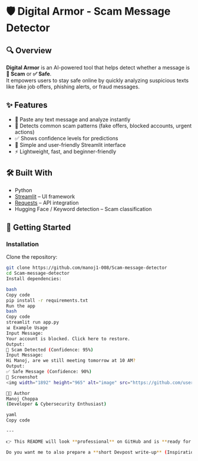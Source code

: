 # 🛡️ Digital Armor - Scam Message Detector

## 🔍 Overview
**Digital Armor** is an AI-powered tool that helps detect whether a message is **🚨 Scam** or **✅ Safe**.  
It empowers users to stay safe online by quickly analyzing suspicious texts like fake job offers, phishing alerts, or fraud messages.

## ✨ Features
- 🔎 Paste any text message and analyze instantly  
- 🚨 Detects common scam patterns (fake offers, blocked accounts, urgent actions)  
- ✅ Shows confidence levels for predictions  
- 🎨 Simple and user-friendly Streamlit interface  
- ⚡ Lightweight, fast, and beginner-friendly  

## 🛠️ Built With
- Python  
- [Streamlit](https://streamlit.io/) – UI framework  
- [Requests](https://pypi.org/project/requests/) – API integration  
- Hugging Face / Keyword detection – Scam classification  

## 🚀 Getting Started

### Installation
Clone the repository:
```bash
git clone https://github.com/manoj1-008/Scam-message-detector
cd Scam-message-detector
Install dependencies:

bash
Copy code
pip install -r requirements.txt
Run the app
bash
Copy code
streamlit run app.py
📊 Example Usage
Input Message:
Your account is blocked. Click here to restore.
Output:
🚨 Scam Detected (Confidence: 95%)
Input Message:
Hi Manoj, are we still meeting tomorrow at 10 AM?
Output:
✅ Safe Message (Confidence: 90%)
📸 Screenshot
<img width="1892" height="965" alt="image" src="https://github.com/user-attachments/assets/6efba1b3-6cc8-4008-a5cd-5d94ec49e4bb" />

👨‍💻 Author
Manoj Choppa
(Developer & Cybersecurity Enthusiast)

yaml
Copy code

---

👉 This README will look **professional** on GitHub and is **ready for hackathon submission**.  

Do you want me to also prepare a **short Devpost write-up** (Inspiration, How we built it
